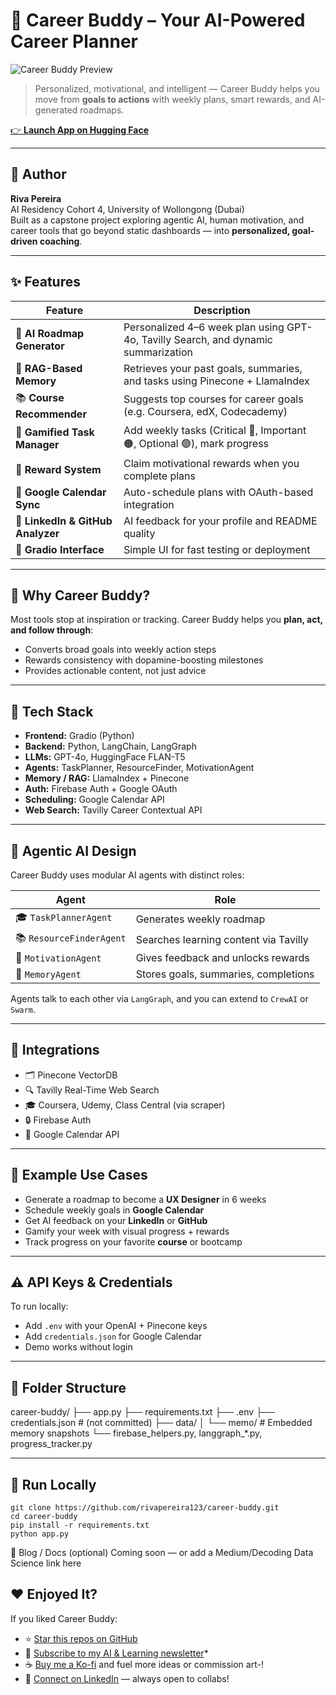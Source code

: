 # 🚀 Career Buddy – Your AI-Powered Career Planner

![Career Buddy Preview](https://huggingface.co/spaces/rivapereira123/career-buddy/resolve/main/cover_demo.png)

> Personalized, motivational, and intelligent — Career Buddy helps you move from **goals to actions** with weekly plans, smart rewards, and AI-generated roadmaps.

[👉 **Launch App on Hugging Face**](https://huggingface.co/spaces/rivapereira123/career-buddy)

---

## 📍 Author

**Riva Pereira**  
AI Residency Cohort 4, University of Wollongong (Dubai)  
Built as a capstone project exploring agentic AI, human motivation, and career tools that go beyond static dashboards — into **personalized, goal-driven coaching**.

---

## ✨ Features

| Feature | Description |
|--------|-------------|
| 🧠 **AI Roadmap Generator** | Personalized 4–6 week plan using GPT-4o, Tavilly Search, and dynamic summarization |
| 🔁 **RAG-Based Memory** | Retrieves your past goals, summaries, and tasks using Pinecone + LlamaIndex |
| 📚 **Course Recommender** | Suggests top courses for career goals (e.g. Coursera, edX, Codecademy) |
| 🎯 **Gamified Task Manager** | Add weekly tasks (Critical 🔴, Important 🟠, Optional 🟢), mark progress |
| 🎁 **Reward System** | Claim motivational rewards when you complete plans |
| 📅 **Google Calendar Sync** | Auto-schedule plans with OAuth-based integration |
| 👥 **LinkedIn & GitHub Analyzer** | AI feedback for your profile and README quality |
| 🧪 **Gradio Interface** | Simple UI for fast testing or deployment |

---

## 🙋 Why Career Buddy?

Most tools stop at inspiration or tracking. Career Buddy helps you **plan, act, and follow through**:

- Converts broad goals into weekly action steps
- Rewards consistency with dopamine-boosting milestones
- Provides actionable content, not just advice

---

## 🧠 Tech Stack

- **Frontend:** Gradio (Python)
- **Backend:** Python, LangChain, LangGraph
- **LLMs:** GPT-4o, HuggingFace FLAN-T5
- **Agents:** TaskPlanner, ResourceFinder, MotivationAgent
- **Memory / RAG:** LlamaIndex + Pinecone
- **Auth:** Firebase Auth + Google OAuth
- **Scheduling:** Google Calendar API
- **Web Search:** Tavilly Career Contextual API

---

## 🧩 Agentic AI Design

Career Buddy uses modular AI agents with distinct roles:

| Agent | Role |
|-------|------|
| 🎓 `TaskPlannerAgent` | Generates weekly roadmap |
| 📚 `ResourceFinderAgent` | Searches learning content via Tavilly |
| 💬 `MotivationAgent` | Gives feedback and unlocks rewards |
| 🧠 `MemoryAgent` | Stores goals, summaries, completions |

Agents talk to each other via `LangGraph`, and you can extend to `CrewAI` or `Swarm`.

---

## 🔗 Integrations

- 🗂 Pinecone VectorDB
- 🔍 Tavilly Real-Time Web Search
- 🎓 Coursera, Udemy, Class Central (via scraper)
- 🔒 Firebase Auth
- 📅 Google Calendar API

---

## 🧠 Example Use Cases

- Generate a roadmap to become a **UX Designer** in 6 weeks  
- Schedule weekly goals in **Google Calendar**  
- Get AI feedback on your **LinkedIn** or **GitHub**  
- Gamify your week with visual progress + rewards  
- Track progress on your favorite **course** or bootcamp

---

## ⚠️ API Keys & Credentials

To run locally:
- Add `.env` with your OpenAI + Pinecone keys
- Add `credentials.json` for Google Calendar
- Demo works without login

---

## 📂 Folder Structure

career-buddy/
├── app.py
├── requirements.txt
├── .env
├── credentials.json # (not committed)
├── data/
│ └── memo/ # Embedded memory snapshots
└── firebase_helpers.py, langgraph_*.py, progress_tracker.py

---

## 🧪 Run Locally

```
git clone https://github.com/rivapereira123/career-buddy.git
cd career-buddy
pip install -r requirements.txt
python app.py  
```

📰 Blog / Docs (optional)
Coming soon — or add a Medium/Decoding Data Science link here

## ❤️ Enjoyed It?

If you liked Career Buddy:

- ⭐ [Star this repos on GitHub](https://github.com/rivapereira123/career-buddy)
- 📰 [Subscribe to my AI & Learning newsletter](https://www.linkedin.com/pulse/between-coffee-code-issue-1-just-surviving-why-small-wins-pereira-nklkf)*
- ☕ [Buy me a Ko-fi](https://ko-fi.com/your-kofi-name) and fuel more ideas or commission art-!
- 💼 [Connect on LinkedIn](https://linkedin.com/in/riva-pereira/) — always open to collabs!

